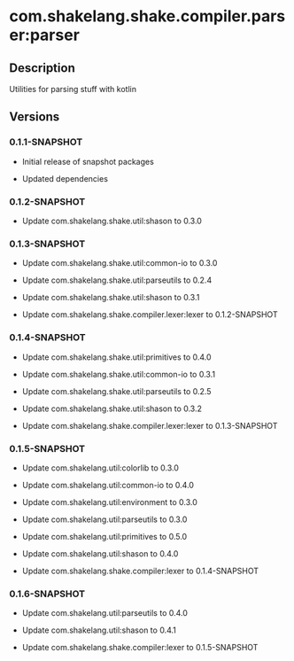 # com.shakelang.shake.compiler.parser:parser

## Description

Utilities for parsing stuff with kotlin

## Versions

### 0.1.1-SNAPSHOT

* Initial release of snapshot packages

* Updated dependencies

### 0.1.2-SNAPSHOT

* Update com.shakelang.shake.util:shason to 0.3.0

### 0.1.3-SNAPSHOT

* Update com.shakelang.shake.util:common-io to 0.3.0

* Update com.shakelang.shake.util:parseutils to 0.2.4

* Update com.shakelang.shake.util:shason to 0.3.1

* Update com.shakelang.shake.compiler.lexer:lexer to 0.1.2-SNAPSHOT

### 0.1.4-SNAPSHOT

* Update com.shakelang.shake.util:primitives to 0.4.0

* Update com.shakelang.shake.util:common-io to 0.3.1

* Update com.shakelang.shake.util:parseutils to 0.2.5

* Update com.shakelang.shake.util:shason to 0.3.2

* Update com.shakelang.shake.compiler.lexer:lexer to 0.1.3-SNAPSHOT

### 0.1.5-SNAPSHOT

* Update com.shakelang.util:colorlib to 0.3.0

* Update com.shakelang.util:common-io to 0.4.0

* Update com.shakelang.util:environment to 0.3.0

* Update com.shakelang.util:parseutils to 0.3.0

* Update com.shakelang.util:primitives to 0.5.0

* Update com.shakelang.util:shason to 0.4.0

* Update com.shakelang.shake.compiler:lexer to 0.1.4-SNAPSHOT

### 0.1.6-SNAPSHOT

* Update com.shakelang.util:parseutils to 0.4.0

* Update com.shakelang.util:shason to 0.4.1

* Update com.shakelang.shake.compiler:lexer to 0.1.5-SNAPSHOT